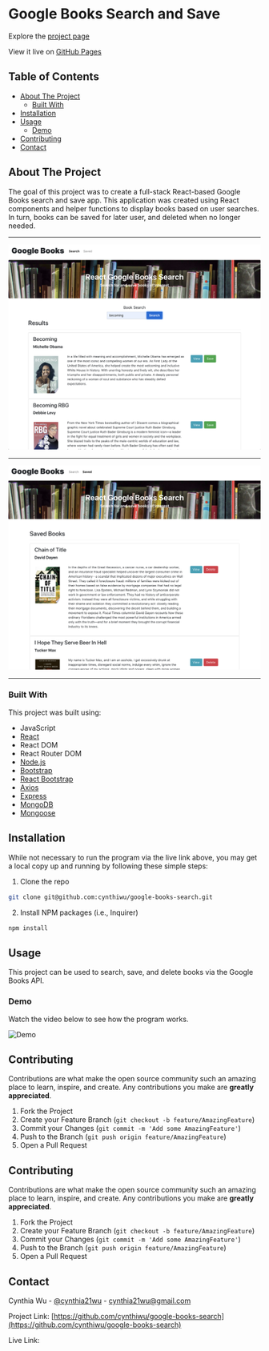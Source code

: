 # Google Books Search and Save

Explore the [project page](https://github.com/cynthiwu/google-books-search)

View it live on [GitHub Pages]()

## Table of Contents

- [About The Project](#about-the-project)
  - [Built With](#built-with)
- [Installation](#installation)
- [Usage](#usage)
  - [Demo](#demo)
- [Contributing](#contributing)
- [Contact](#contact)

## About The Project

The goal of this project was to create a full-stack React-based Google Books search and save app. This application was created using React components and helper functions to display books based on user searches. In turn, books can be saved for later user, and deleted when no longer needed.

<hr>

![Search Page Snapshot](./client/public/images/search.png)

<hr>

![Save Page Snapshot](./client/public/images/save.png)

<hr>

### Built With

This project was built using:

- JavaScript
- [React](https://reactjs.org/)
- React DOM
- React Router DOM
- [Node.js](https://nodejs.org/api/fs.html)
- [Bootstrap](https://getbootstrap.com/)
- [React Bootstrap](https://react-bootstrap.github.io/)
- [Axios](https://www.npmjs.com/package/axios)
- [Express](https://expressjs.com/)
- [MongoDB](https://www.mongodb.com/cloud/atlas)
- [Mongoose](https://mongoosejs.com/)

## Installation

While not necessary to run the program via the live link above, you may get a local copy up and running by following these simple steps:

1. Clone the repo

```sh
git clone git@github.com:cynthiwu/google-books-search.git
```

2. Install NPM packages (i.e., Inquirer)

```sh
npm install
```

## Usage

This project can be used to search, save, and delete books via the Google Books API.

### Demo

Watch the video below to see how the program works.

![Demo](./client/public/images/demo.gif)

## Contributing

Contributions are what make the open source community such an amazing place to learn, inspire, and create. Any contributions you make are **greatly appreciated**.

1. Fork the Project
2. Create your Feature Branch (`git checkout -b feature/AmazingFeature`)
3. Commit your Changes (`git commit -m 'Add some AmazingFeature'`)
4. Push to the Branch (`git push origin feature/AmazingFeature`)
5. Open a Pull Request

## Contributing

Contributions are what make the open source community such an amazing place to learn, inspire, and create. Any contributions you make are **greatly appreciated**.

1. Fork the Project
2. Create your Feature Branch (`git checkout -b feature/AmazingFeature`)
3. Commit your Changes (`git commit -m 'Add some AmazingFeature'`)
4. Push to the Branch (`git push origin feature/AmazingFeature`)
5. Open a Pull Request

## Contact

Cynthia Wu - [@cynthia21wu](https://twitter.com/cynthia21wu) - cynthia21wu@gmail.com

Project Link: [https://github.com/cynthiwu/google-books-search](https://github.com/cynthiwu/google-books-search)

Live Link: []()
